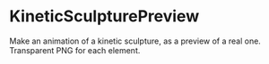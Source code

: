 # KineticSculpturePreview
Make an animation of a kinetic sculpture, as a preview of a real one. Transparent PNG for each element.
